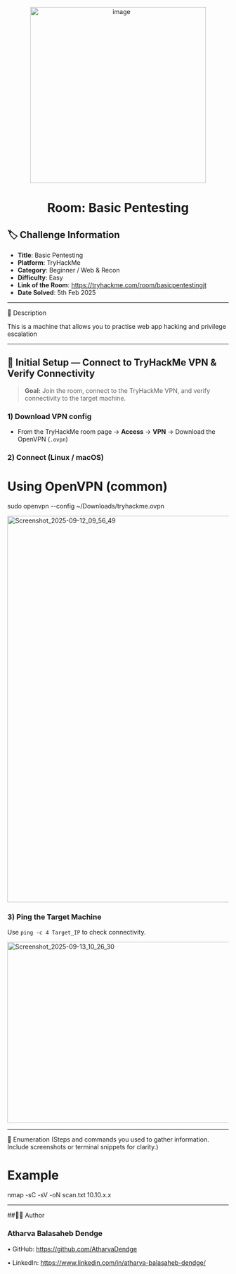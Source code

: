 <p align="center">
  <img width="400" height="400" alt="image" src="https://github.com/user-attachments/assets/1e4eabf8-f1a7-47da-bd8b-d9a40c339cc5" />
</p>
<h1 align="center">Room: Basic Pentesting</h1>

## 🏷️ Challenge Information
- **Title**: Basic Pentesting
- **Platform**: TryHackMe
- **Category**: Beginner / Web & Recon
- **Difficulty**: Easy
- **Link of the Room**: https://tryhackme.com/room/basicpentestingjt
- **Date Solved**: 5th Feb 2025

________________________________________
📝 Description

This is a machine that allows you to practise web app hacking and privilege escalation
________________________________________

## 🔌 Initial Setup — Connect to TryHackMe VPN & Verify Connectivity

> **Goal:** Join the room, connect to the TryHackMe VPN, and verify connectivity to the target machine.

### 1) Download VPN config

- From the TryHackMe room page → **Access** → **VPN** → Download the OpenVPN (`.ovpn`)

### 2) Connect (Linux / macOS)

# Using OpenVPN (common)
sudo openvpn --config ~/Downloads/tryhackme.ovpn

<img width="1718" height="878" alt="Screenshot_2025-09-12_09_56_49" src="https://github.com/user-attachments/assets/9954b3f4-7278-4e6d-b764-e5dfec743c89" />

### 3) Ping the Target Machine

Use `ping -c 4 Target_IP` to check connectivity.

<img width="1171" height="411" alt="Screenshot_2025-09-13_10_26_30" src="https://github.com/user-attachments/assets/45e38bbf-1da8-4cda-942d-2c0ac51ec259" />

_________________________________________

🔎 Enumeration
(Steps and commands you used to gather information. Include screenshots or terminal snippets for clarity.)
# Example
nmap -sC -sV -oN scan.txt 10.10.x.x

________________________________________

##👨‍💻 Author

### Atharva Balasaheb Dendge

•	GitHub: https://github.com/AtharvaDendge

•	LinkedIn: https://www.linkedin.com/in/atharva-balasaheb-dendge/
